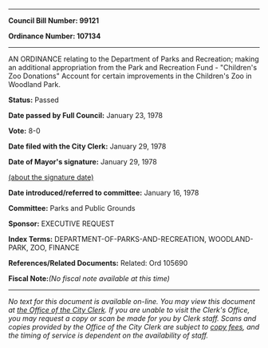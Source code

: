 

********

**Council Bill Number: 99121**
   
**Ordinance Number: 107134**
********

 AN ORDINANCE relating to the Department of Parks and Recreation; making an additional appropriation from the Park and Recreation Fund - "Children's Zoo Donations" Account for certain improvements in the Children's Zoo in Woodland Park.

**Status:** Passed
   
**Date passed by Full Council:** January 23, 1978
   
**Vote:** 8-0
   
**Date filed with the City Clerk:** January 29, 1978
   
**Date of Mayor's signature:** January 29, 1978
   
[(about the signature date)](/~public/approvaldate.htm)
   
   
   
**Date introduced/referred to committee:** January 16, 1978
   
**Committee:** Parks and Public Grounds
   
**Sponsor:** EXECUTIVE REQUEST
   
   
**Index Terms:** DEPARTMENT-OF-PARKS-AND-RECREATION, WOODLAND-PARK, ZOO, FINANCE

**References/Related Documents:** Related: Ord 105690

**Fiscal Note:**_(No fiscal note available at this time)_
********

_No text for this document is available on-line. You may view this document at [the Office of the City Clerk](http://www.seattle.gov/leg/clerk/contactUs.htm). If you are unable to visit the Clerk's Office, you may request a copy or scan be made for you by Clerk staff. Scans and copies provided by the Office of the City Clerk are subject to [copy fees](http://clerk.seattle.gov/~public/clerkfees.htm), and the timing of service is dependent on the availability of staff._

